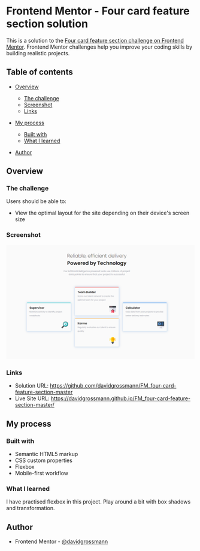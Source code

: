 # Frontend Mentor - Four card feature section solution

This is a solution to the [Four card feature section challenge on Frontend Mentor](https://www.frontendmentor.io/challenges/four-card-feature-section-weK1eFYK). Frontend Mentor challenges help you improve your coding skills by building realistic projects. 

## Table of contents

- [Overview](#overview)
  - [The challenge](#the-challenge)
  - [Screenshot](#screenshot)
  - [Links](#links)
- [My process](#my-process)
  - [Built with](#built-with)
  - [What I learned](#what-i-learned)

- [Author](#author)


## Overview

### The challenge

Users should be able to:

- View the optimal layout for the site depending on their device's screen size

### Screenshot

![](./screenshot.png)



### Links

- Solution URL: https://github.com/davidgrossmann/FM_four-card-feature-section-master
- Live Site URL: https://davidgrossmann.github.io/FM_four-card-feature-section-master/

## My process

### Built with

- Semantic HTML5 markup
- CSS custom properties
- Flexbox
- Mobile-first workflow

### What I learned

I have practised flexbox in this project. Play around a bit with box shadows and transformation. 

## Author

- Frontend Mentor - [@davidgrossmann](https://www.frontendmentor.io/profile/davidgrossmann)


